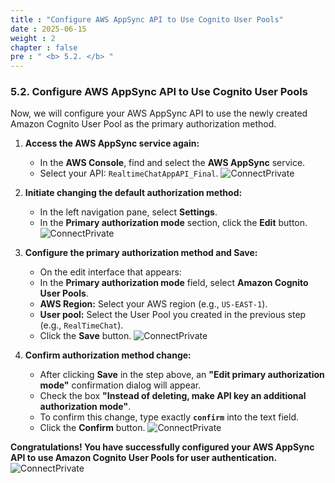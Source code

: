 ```yaml
---
title : "Configure AWS AppSync API to Use Cognito User Pools"
date : 2025-06-15
weight : 2 
chapter : false
pre : " <b> 5.2. </b> "
---
```


### **5.2. Configure AWS AppSync API to Use Cognito User Pools**

Now, we will configure your AWS AppSync API to use the newly created Amazon Cognito User Pool as the primary authorization method.

1.  **Access the AWS AppSync service again:**
    * In the **AWS Console**, find and select the **AWS AppSync** service.
    * Select your API: `RealtimeChatAppAPI_Final`.
    ![ConnectPrivate](https://ThanhHung1104.github.io/LTH_Workshop_01/images/au_5.2_1.png)

2.  **Initiate changing the default authorization method:**
    * In the left navigation pane, select **Settings**.
    * In the **Primary authorization mode** section, click the **Edit** button.
    ![ConnectPrivate](https://ThanhHung1104.github.io/LTH_Workshop_01/images/au_5.2_2.png)

3.  **Configure the primary authorization method and Save:**
    * On the edit interface that appears:
    * In the **Primary authorization mode** field, select **Amazon Cognito User Pools**.
    * **AWS Region:** Select your AWS region (e.g., `US-EAST-1`).
    * **User pool:** Select the User Pool you created in the previous step (e.g., `RealTimeChat`).
    * Click the **Save** button.
    ![ConnectPrivate](https://ThanhHung1104.github.io/LTH_Workshop_01/images/au_5.2_3.png)

4.  **Confirm authorization method change:**
    * After clicking **Save** in the step above, an **"Edit primary authorization mode"** confirmation dialog will appear.
    * Check the box **"Instead of deleting, make API key an additional authorization mode"**.
    * To confirm this change, type exactly **`confirm`** into the text field.
    * Click the **Confirm** button.
    ![ConnectPrivate](https://ThanhHung1104.github.io/LTH_Workshop_01/images/au_5.2_4.png)

**Congratulations! You have successfully configured your AWS AppSync API to use Amazon Cognito User Pools for user authentication.**
    ![ConnectPrivate](https://ThanhHung1104.github.io/LTH_Workshop_01/images/au_5.2_5.png)